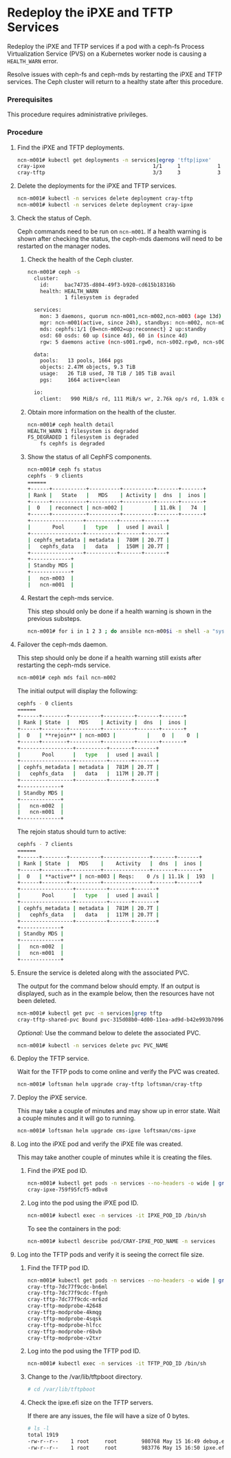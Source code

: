 # Redeploy the iPXE and TFTP Services

Redeploy the iPXE and TFTP services if a pod with a ceph-fs Process Virtualization Service \(PVS\) on a Kubernetes worker node is causing a `HEALTH_WARN` error.

Resolve issues with ceph-fs and ceph-mds by restarting the iPXE and TFTP services. The Ceph cluster will return to a healthy state after this procedure.

### Prerequisites

This procedure requires administrative privileges.

### Procedure

1.  Find the iPXE and TFTP deployments.

    ```bash
    ncn-m001# kubectl get deployments -n services|egrep 'tftp|ipxe'
    cray-ipxe                                   1/1     1            1           22m
    cray-tftp                                   3/3     3            3           28m
    ```

2.  Delete the deployments for the iPXE and TFTP services.

    ```bash
    ncn-m001# kubectl -n services delete deployment cray-tftp
    ncn-m001# kubectl -n services delete deployment cray-ipxe
    ```

3.  Check the status of Ceph.

    Ceph commands need to be run on `ncn-m001`. If a health warning is shown after checking the status, the ceph-mds daemons will need to be restarted on the manager nodes.

    1.  Check the health of the Ceph cluster.

        ```bash
        ncn-m001# ceph -s
          cluster:
            id:     bac74735-d804-49f3-b920-cd615b18316b
            health: HEALTH_WARN
                    1 filesystem is degraded

          services:
            mon: 3 daemons, quorum ncn-m001,ncn-m002,ncn-m003 (age 13d)
            mgr: ncn-m001(active, since 24h), standbys: ncn-m002, ncn-m003
            mds: cephfs:1/1 {0=ncn-m002=up:reconnect} 2 up:standby
            osd: 60 osds: 60 up (since 4d), 60 in (since 4d)
            rgw: 5 daemons active (ncn-s001.rgw0, ncn-s002.rgw0, ncn-s003.rgw0, ncn-s004.rgw0, ncn-s005.rgw0)

          data:
            pools:   13 pools, 1664 pgs
            objects: 2.47M objects, 9.3 TiB
            usage:   26 TiB used, 78 TiB / 105 TiB avail
            pgs:     1664 active+clean

          io:
            client:   990 MiB/s rd, 111 MiB/s wr, 2.76k op/s rd, 1.03k op/s wr
        ```

    2.  Obtain more information on the health of the cluster.

        ```bash
        ncn-m001# ceph health detail
        HEALTH_WARN 1 filesystem is degraded
        FS_DEGRADED 1 filesystem is degraded
            fs cephfs is degraded
        ```

    3.  Show the status of all CephFS components.

        ```bash
        ncn-m001# ceph fs status
        cephfs - 9 clients
        ======
        +------+-----------+----------+----------+-------+-------+
        | Rank |   State   |   MDS    | Activity |  dns  |  inos |
        +------+-----------+----------+----------+-------+-------+
        |  0   | reconnect | ncn-m002 |          | 11.0k |   74  |
        +------+-----------+----------+----------+-------+-------+
        +-----------------+----------+-------+-------+
        |       Pool      |   type   |  used | avail |
        +-----------------+----------+-------+-------+
        | cephfs_metadata | metadata |  780M | 20.7T |
        |   cephfs_data   |   data   |  150M | 20.7T |
        +-----------------+----------+-------+-------+
        +-------------+
        | Standby MDS |
        +-------------+
        |   ncn-m003  |
        |   ncn-m001  |
        ```

    4.  Restart the ceph-mds service.

        This step should only be done if a health warning is shown in the previous substeps.

        ```bash
        ncn-m001# for i in 1 2 3 ; do ansible ncn-m00$i -m shell -a "systemctl restart ceph-mds@ncn-m00$i"; done
        ```

4.  Failover the ceph-mds daemon.

    This step should only be done if a health warning still exists after restarting the ceph-mds service.

    ```bash
    ncn-m001# ceph mds fail ncn-m002
    ```

    The initial output will display the following:

    ```bash
    cephfs - 0 clients
    ======
    +------+--------+----------+----------+-------+-------+
    | Rank | State  |   MDS    | Activity |  dns  |  inos |
    +------+--------+----------+----------+-------+-------+
    |  0   | **rejoin** | ncn-m003 |          |    0  |    0  |
    +------+--------+----------+----------+-------+-------+
    +-----------------+----------+-------+-------+
    |       Pool      |   type   |  used | avail |
    +-----------------+----------+-------+-------+
    | cephfs_metadata | metadata |  781M | 20.7T |
    |   cephfs_data   |   data   |  117M | 20.7T |
    +-----------------+----------+-------+-------+
    +-------------+
    | Standby MDS |
    +-------------+
    |   ncn-m002  |
    |   ncn-m001  |
    +-------------+
    ```

    The rejoin status should turn to active:

    ```bash
    cephfs - 7 clients
    ======
    +------+--------+----------+---------------+-------+-------+
    | Rank | State  |   MDS    |    Activity   |  dns  |  inos |
    +------+--------+----------+---------------+-------+-------+
    |  0   | **active** | ncn-m003 | Reqs:    0 /s | 11.1k |  193  |
    +------+--------+----------+---------------+-------+-------+
    +-----------------+----------+-------+-------+
    |       Pool      |   type   |  used | avail |
    +-----------------+----------+-------+-------+
    | cephfs_metadata | metadata |  781M | 20.7T |
    |   cephfs_data   |   data   |  117M | 20.7T |
    +-----------------+----------+-------+-------+
    +-------------+
    | Standby MDS |
    +-------------+
    |   ncn-m002  |
    |   ncn-m001  |
    +-------------+
    ```

5.  Ensure the service is deleted along with the associated PVC.

    The output for the command below should empty. If an output is displayed, such as in the example below, then the resources have not been deleted.

    ```bash
    ncn-m001# kubectl get pvc -n services|grep tftp
    cray-tftp-shared-pvc Bound pvc-315d08b0-4d00-11ea-ad9d-b42e993b7096 5Gi RWX ceph-cephfs-external 29m
    ```

    *Optional:* Use the command below to delete the associated PVC.

    ```bash
    ncn-m001# kubectl -n services delete pvc PVC_NAME
    ```

6.  Deploy the TFTP service.

    Wait for the TFTP pods to come online and verify the PVC was created.

    ```bash
    ncn-m001# loftsman helm upgrade cray-tftp loftsman/cray-tftp
    ```

7.  Deploy the iPXE service.

    This may take a couple of minutes and may show up in error state. Wait a couple minutes and it will go to running.

    ```bash
    ncn-m001# loftsman helm upgrade cms-ipxe loftsman/cms-ipxe
    ```

8.  Log into the iPXE pod and verify the iPXE file was created.

    This may take another couple of minutes while it is creating the files.

    1.  Find the iPXE pod ID.

        ```bash
        ncn-m001# kubectl get pods -n services --no-headers -o wide | grep cray-ipxe | awk '{print $1}'
        cray-ipxe-759f95fcf5-mdbv8
        ```

    2.  Log into the pod using the iPXE pod ID.

        ```bash
        ncn-m001# kubectl exec -n services -it IPXE_POD_ID /bin/sh
        ```

        To see the containers in the pod:

        ```bash
        ncn-m001# kubectl describe pod/CRAY-IPXE_POD_NAME -n services
        ```

9.  Log into the TFTP pods and verify it is seeing the correct file size.

    1.  Find the TFTP pod ID.

        ```bash
        ncn-m001# kubectl get pods -n services --no-headers -o wide | grep cray-tftp | awk '{print $1}'
        cray-tftp-7dc77f9cdc-bn6ml
        cray-tftp-7dc77f9cdc-ffgnh
        cray-tftp-7dc77f9cdc-mr6zd
        cray-tftp-modprobe-42648
        cray-tftp-modprobe-4kmqg
        cray-tftp-modprobe-4sqsk
        cray-tftp-modprobe-hlfcc
        cray-tftp-modprobe-r6bvb
        cray-tftp-modprobe-v2txr
        ```

    2.  Log into the pod using the TFTP pod ID.

        ```bash
        ncn-m001# kubectl exec -n services -it TFTP_POD_ID /bin/sh
        ```

    3.  Change to the /var/lib/tftpboot directory.

        ```bash
        # cd /var/lib/tftpboot
        ```

    4.  Check the ipxe.efi size on the TFTP servers.

        If there are any issues, the file will have a size of 0 bytes.

        ```bash
        # ls -l
        total 1919
        -rw-r--r--    1 root     root        980768 May 15 16:49 debug.efi
        -rw-r--r--    1 root     root        983776 May 15 16:50 ipxe.efi
        ```

